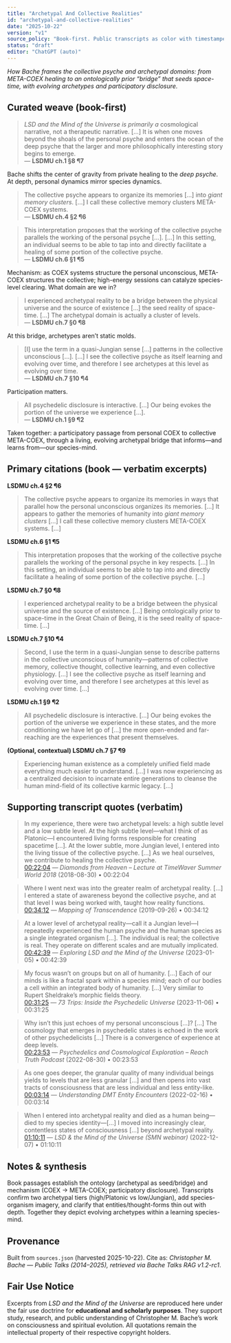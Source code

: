 ```yaml
---
title: "Archetypal And Collective Realities"
id: "archetypal-and-collective-realities"
date: "2025-10-22"
version: "v1"
source_policy: "Book-first. Public transcripts as color with timestamped links."
status: "draft"
editor: "ChatGPT (auto)"
---
```


*How Bache frames the collective psyche and archetypal domains: from META-COEX healing to an ontologically prior “bridge” that seeds space-time, with evolving archetypes and participatory disclosure.*

## Curated weave (book-first)

> *LSD and the Mind of the Universe is primarily a* cosmological narrative, not a therapeutic narrative. […] It is when one moves beyond the shoals of the personal psyche and enters the ocean of the deep psyche that the larger and more philosophically interesting story begins to emerge.  
— **LSDMU ch.1 §8 ¶7**

Bache shifts the center of gravity from private healing to the *deep psyche*. At depth, personal dynamics mirror species dynamics.

> The collective psyche appears to organize its memories […] into *giant memory clusters*. […] I call these collective memory clusters META-COEX systems.  
— **LSDMU ch.4 §2 ¶6**

> This interpretation proposes that the working of the collective psyche parallels the working of the personal psyche […]. […] In this setting, an individual seems to be able to tap into and directly facilitate a healing of some portion of the collective psyche.  
— **LSDMU ch.6 §1 ¶5**

Mechanism: as COEX systems structure the personal unconscious, META-COEX structures the collective; high-energy sessions can catalyze species-level clearing. What domain are we in?

> I experienced archetypal reality to be a bridge between the physical universe and the source of existence […] the seed reality of space-time. […] The archetypal domain is actually a cluster of levels.  
— **LSDMU ch.7 §0 ¶8**

At this bridge, archetypes aren’t static molds.

> [I] use the term in a quasi-Jungian sense […] patterns in the collective unconscious […]. […] I see the collective psyche as itself learning and evolving over time, and therefore I see archetypes at this level as evolving over time.  
— **LSDMU ch.7 §10 ¶4**

Participation matters.

> All psychedelic disclosure is interactive. […] Our being evokes the portion of the universe we experience […].  
— **LSDMU ch.1 §9 ¶2**

Taken together: a participatory passage from personal COEX to collective META-COEX, through a living, evolving archetypal bridge that informs—and learns from—our species-mind.

## Primary citations (book — verbatim excerpts)

**LSDMU ch.4 §2 ¶6**  
> The collective psyche appears to organize its memories in ways that parallel how the personal unconscious organizes its memories. […] It appears to gather the memories of humanity into *giant memory clusters* […] I call these collective memory clusters META-COEX systems. […]

**LSDMU ch.6 §1 ¶5**  
> This interpretation proposes that the working of the collective psyche parallels the working of the personal psyche in key respects. […] In this setting, an individual seems to be able to tap into and directly facilitate a healing of some portion of the collective psyche. […]

**LSDMU ch.7 §0 ¶8**  
> I experienced archetypal reality to be a bridge between the physical universe and the source of existence. […] Being ontologically prior to space-time in the Great Chain of Being, it is the seed reality of space-time. […]

**LSDMU ch.7 §10 ¶4**  
> Second, I use the term in a quasi-Jungian sense to describe patterns in the collective unconscious of humanity—patterns of collective memory, collective thought, collective learning, and even collective physiology. […] I see the collective psyche as itself learning and evolving over time, and therefore I see archetypes at this level as evolving over time. […]

**LSDMU ch.1 §9 ¶2**  
> All psychedelic disclosure is interactive. […] Our being evokes the portion of the universe we experience in these states, and the more conditioning we have let go of […] the more open-ended and far-reaching are the experiences that present themselves.

**(Optional, contextual) LSDMU ch.7 §7 ¶9**  
> Experiencing human existence as a completely unified field made everything much easier to understand. […] I was now experiencing as a centralized decision to incarnate entire generations to cleanse the human mind-field of its collective karmic legacy. […]

## Supporting transcript quotes (verbatim)

> In my experience, there were two archetypal levels: a high subtle level and a low subtle level. At the high subtle level—what I think of as Platonic—I encountered living forms responsible for creating spacetime […]. At the lower subtle, more Jungian level, I entered into the living tissue of the collective psyche. […] As we heal ourselves, we contribute to healing the collective psyche.  
[00:22:04](https://youtu.be/O4ui6I1Wo9c?t=1324) — *Diamonds from Heaven – Lecture at TimeWaver Summer World 2018* (2018-08-30) • 00:22:04

> Where I went next was into the greater realm of archetypal reality. […] I entered a state of awareness beyond the collective psyche, and at that level I was being worked with, taught how reality functions.  
[00:34:12](https://youtu.be/70TRNG1-ZEg?t=2052) — *Mapping of Transcendence* (2019-09-26) • 00:34:12

> At a lower level of archetypal reality—call it a Jungian level—I repeatedly experienced the human psyche and the human species as a single integrated organism […]. The individual is real; the collective is real. They operate on different scales and are mutually implicated.  
[00:42:39](https://youtu.be/cvhWP8xzwiY?t=2559) — *Exploring LSD and the Mind of the Universe* (2023-01-05) • 00:42:39

> My focus wasn’t on groups but on all of humanity. […] Each of our minds is like a fractal spark within a species mind; each of our bodies a cell within an integrated body of humanity. […] Very similar to Rupert Sheldrake’s morphic fields theory.  
[00:31:25](https://youtu.be/S4XSaHn54P4?t=1885) — *73 Trips: Inside the Psychedelic Universe* (2023-11-06) • 00:31:25

> Why isn’t this just echoes of my personal unconscious […]? […] The cosmology that emerges in psychedelic states is echoed in the work of other psychedelicists […] There is a convergence of experience at deep levels.  
[00:23:53](https://youtu.be/FEQ8ony19sk?t=1433) — *Psychedelics and Cosmological Exploration – Reach Truth Podcast* (2022-08-30) • 00:23:53

> As one goes deeper, the granular quality of many individual beings yields to levels that are less granular […] and then opens into vast tracts of consciousness that are less individual and less entity-like.  
[00:03:14](https://youtu.be/jUFO4p4kA-k?t=194) — *Understanding DMT Entity Encounters* (2022-02-16) • 00:03:14

> When I entered into archetypal reality and died as a human being—died to my species identity—[…] I moved into increasingly clear, contentless states of consciousness […] beyond archetypal reality.  
[01:10:11](https://youtu.be/hr0nxquWvgQ?t=4211) — *LSD & the Mind of the Universe (SMN webinar)* (2022-12-07) • 01:10:11

## Notes & synthesis

Book passages establish the ontology (archetypal as seed/bridge) and mechanism (COEX → META-COEX; participatory disclosure). Transcripts confirm two archetypal tiers (high/Platonic vs low/Jungian), add species-organism imagery, and clarify that entities/thought-forms thin out with depth. Together they depict evolving archetypes within a learning species-mind.

## Provenance
Built from `sources.json` (harvested 2025-10-22). Cite as: *Christopher M. Bache — Public Talks (2014–2025), retrieved via Bache Talks RAG v1.2-rc1*.

## Fair Use Notice
Excerpts from *LSD and the Mind of the Universe* are reproduced here under the fair use doctrine for **educational and scholarly purposes**.
They support study, research, and public understanding of Christopher M. Bache’s work on consciousness and spiritual evolution.
All quotations remain the intellectual property of their respective copyright holders.